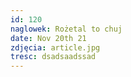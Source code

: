 ```yaml
---
id: 120
naglowek: Rożetal to chuj
date: Nov 20th 21
zdjęcia: article.jpg
tresc: dsadsaadssad
---
```

